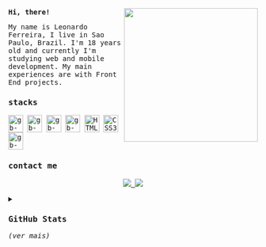 <samp>
  <img align="right" src="https://cdn.discordapp.com/attachments/1094416594156920955/1108574064232108084/8E8A8FCC-B497-4EDA-B6FA-C8982D2D2556.jpg" height="270px">
  <b>Hi, there!</b>
  <p align="left">My name is Leonardo Ferreira, I live in Sao Paulo, Brazil. I'm 18 years old and currently I'm studying web and mobile development. My main experiences are with Front End projects.</p>

  <h3>stacks</h3>

  <img align="center" alt="gb-js" height="35" width="30" src="https://cdn.jsdelivr.net/gh/devicons/devicon/icons/javascript/javascript-original.svg">
  <img align="center" alt="gb-kotlin" height="35" width="30" src="https://cdn.jsdelivr.net/gh/devicons/devicon/icons/kotlin/kotlin-original.svg" />
  <img align="center" alt="gb-csharp" height="35" width="30" src="https://cdn.jsdelivr.net/gh/devicons/devicon/icons/csharp/csharp-original.svg" />
  <img align="center" alt="gb-node" height="35" width="30" src="https://cdn.jsdelivr.net/gh/devicons/devicon/icons/nodejs/nodejs-original.svg">
  <img align="center" src="https://raw.githubusercontent.com/danielcranney/readme-generator/main/public/icons/skills/html5-colored.svg" width="30" height="35" alt="HTML5" />
  <img align="center" src="https://raw.githubusercontent.com/danielcranney/readme-generator/main/public/icons/skills/css3-colored.svg" width="30" height="35" alt="CSS3" />
  <img align="center" alt="gb-git" height="35" width="30" src="https://cdn.jsdelivr.net/gh/devicons/devicon/icons/git/git-original.svg" />
 

  <h3>contact me</h3>
  <p align="center">  
    <a href="https://www.linkedin.com/in/leoonaardoferreira/" alt="Linkedin" target="_blank">
      <img src="https://img.shields.io/badge/-linkedin-ffe400.svg?style=for-the-badge&logo=linkedin&logoColor=black">
    </a>
    <a href="mailto:devleoonardoferreira@gmail.com" target="_blank" rel="noopener noreferrer">
      <img src="https://img.shields.io/badge/-gmail-ffe400?style=for-the-badge&logo=gmail&logoColor=black">
    </a>
  </p>

  <details>
    <summary><h3>GitHub Stats</h3><i>(ver mais)</i></summary>
    <br>
    <div align="center">
      <a href = "https://github.com/leoonardoferreira">
        <img height="180em" src="https://github-readme-stats.vercel.app/api/top-langs/?username=leoonardoferreira&langs_count=6&layout=compact&line_height=30&locale=pt-br&theme=great-gatsby">
        <!--<img height="180em" src="https://streak-stats.demolab.com?user=leoonardoferreira&theme=great-gatsby&locale=pt_BR&fire=d95757&stroke=ffa424">-->
      </a>
    </div>
    <br>
    <br>
    <div align="center">
      <b>profile views</b>
      <br>
      <BR>
      <img src="https://komarev.com/ghpvc/?username=leoonardoferreira&style=flat-square&color=grey&label="">
    </div>
  </details>

</samp>

